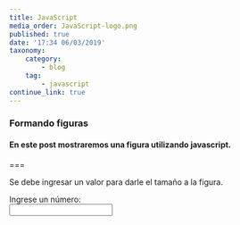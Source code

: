```yaml
---
title: JavaScript
media_order: JavaScript-logo.png
published: true
date: '17:34 06/03/2019'
taxonomy:
    category:
        - blog
    tag:
        - javascript
continue_link: true
---
```


### Formando figuras
#### En este post mostraremos una figura utilizando javascript.

===
<script type="text/javascript">
    function Figura() {
        var lim = document.getElementById("num").value;
               var x,y;
                var c = "";

                for (x=0;x<lim;x++){
                    for(y=0;y<=x;y++){
                        c = c +"*";
                    }
                    c = c +"<br>"; 
                }
                for (x=0;x<lim;x++){
                    for(y=0;y<lim;y++){
                        if(y<=x){
                            c = c +"&nbsp";
                        }else{
                             c = c +"*";
                        }
                    }
                    c = c +"<br>"; 
                }
                document.getElementById("figura").innerHTML = c;
                document.getElementById("num").value=" "; 
           
    }
</script>
Se debe ingresar un valor para darle el tamaño a la figura.

 <p>
    <label for="num">Ingrese un número:</label><br>
    <input type="number" id="num" min="1"  onkey="Figura()"/><br><br>
    <code id="figura" class="fig"></code>
</p>



